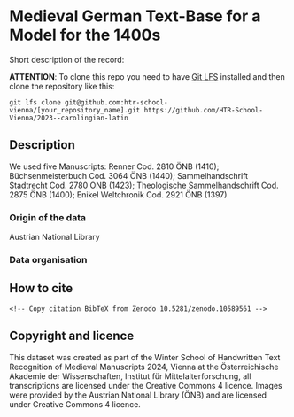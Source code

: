 <!-- README.md template --># Medieval German Text-Base for a Model for the 1400sShort description of the record:<!-- Do not delete following lines -->**ATTENTION**: To clone this repo you need to have [Git LFS](https://git-lfs.com/) installed and then clone the repository like this:```git lfs clone git@github.com:htr-school-vienna/[your_repository_name].git https://github.com/HTR-School-Vienna/2023--carolingian-latin```<!-- Continue editing here -->## Description We used five Manuscripts: Renner Cod. 2810 ÖNB (1410); Büchsenmeisterbuch Cod. 3064 ÖNB (1440); Sammelhandschrift Stadtrecht Cod. 2780 ÖNB (1423); Theologische Sammelhandschrift Cod. 2875 ÖNB (1400); Enikel Weltchronik Cod. 2921 ÖNB (1397)### Origin of the dataAustrian National Library### Data organisation## How to cite```<!-- Copy citation BibTeX from Zenodo 10.5281/zenodo.10589561 -->```## Copyright and licenceThis dataset was created as part of the Winter School of Handwritten Text Recognition of Medieval Manuscripts 2024, Vienna at the Österreichische Akademie der Wissenschaften, Institut für Mittelalterforschung, all transcriptions are licensed under the Creative Commons 4 licence. Images were provided by the Austrian National Library (ÖNB) and are licensed under Creative Commons 4 licence.